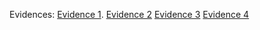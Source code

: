 Evidences:
[Evidence 1](16th_5PM_388degree.jpg).
[Evidence 2](16th_8PM_38.9degree.jpeg)
[Evidence 3](16th_10PM_38.7degree.jpeg)
[Evidence 4](17th_9AM_38.1degree.jpeg)
